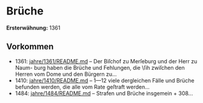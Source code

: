 # Brüche

**Ersterwähnung:** 1361

## Vorkommen
- 1361: [jahre/1361/README.md](../jahre/1361/README.md) – Der Biſchof zu Merſeburg und der Herr zu Naum-
burg haben die Brüche und Fehlungen, die \ſih zwiſchen
den Herren vom Dome und den Bürgern zu...
- 1410: [jahre/1410/README.md](../jahre/1410/README.md) – 1—12
viele dergleichen Fälle und Brüche befunden werden, die
alle vom Rate geſtraft werden...
- 1484: [jahre/1484/README.md](../jahre/1484/README.md) – Strafen und Brüche insgemein + 308...
